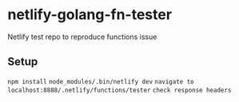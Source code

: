 # netlify-golang-fn-tester
Netlify test repo to reproduce functions issue

## Setup
```npm install```
```node_modules/.bin/netlify dev```
```navigate to localhost:8888/.netlify/functions/tester```
```check response headers```
